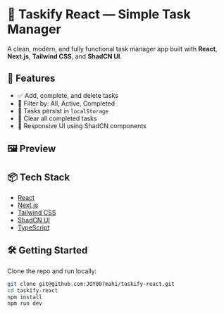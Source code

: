 # 🧠 Taskify React — Simple Task Manager

A clean, modern, and fully functional task manager app built with **React**, **Next.js**, **Tailwind CSS**, and **ShadCN UI**.

## 🚀 Features

- ✅ Add, complete, and delete tasks
- 🎯 Filter by: All, Active, Completed
- 💾 Tasks persist in `localStorage`
- 🧹 Clear all completed tasks
- 🎨 Responsive UI using ShadCN components

## 🖼️ Preview



## 📦 Tech Stack

- [React](https://react.dev/)
- [Next.js](https://nextjs.org/)
- [Tailwind CSS](https://tailwindcss.com/)
- [ShadCN UI](https://ui.shadcn.com/)
- [TypeScript](https://www.typescriptlang.org/)

## 🛠️ Getting Started

Clone the repo and run locally:

```bash
git clone git@github.com:JOY007mahi/taskify-react.git
cd taskify-react
npm install
npm run dev
